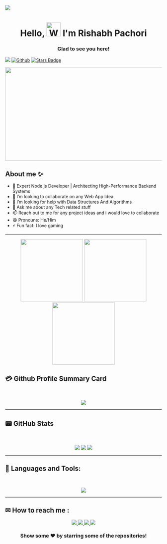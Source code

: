 <img src="https://user-images.githubusercontent.com/74038190/242390524-0c7eb6ed-663b-4ce4-bfbd-18239a38ba1b.gif"/>

<h1 align="center"> Hello, <img src="https://media.giphy.com/media/hvRJCLFzcasrR4ia7z/giphy.gif"
         alt="Waving hand animated gif"
         height="45"
         width="45" /> I'm Rishabh Pachori</h1>
          <h3 align ="center">Glad to see you here!</h3>  

![](https://visitor-badge.laobi.icu/badge?page_id=RishabhPachori.RishabhPachori)
[![Github](https://img.shields.io/github/followers/RishabhPachori?label=Follow&style=social)](https://github.com/RishabhPachori)
<a href="https://github.com/RishabhPachori/stargazers"><img src="https://img.shields.io/github/stars/RishabhPachori" alt="Stars Badge"/></a>

<div align="center">
	
  <img src="https://user-images.githubusercontent.com/74038190/225813708-98b745f2-7d22-48cf-9150-083f1b00d6c9.gif" width="600" height="300"/>
</div>

## About me :sparkles:

- 🔭 Expert Node.js Developer | Architecting High-Performance Backend Systems
- 👯 I’m looking to collaborate on any Web App Idea
- 🤔 I’m looking for help with Data Structures And Algorithms
- 💬 Ask me about any Tech related stuff
- 📫 Reach out to me for any project ideas and i would love to collaborate
- 😄 Pronouns: He/Him
- ⚡ Fun fact: I love gaming
<hr>
<p align="center">
	<img src="https://user-images.githubusercontent.com/74038190/213866269-5d00981c-7c98-46d7-8a8e-16f462f15227.gif" width="200"/>
	<img src="https://user-images.githubusercontent.com/74038190/213866269-5d00981c-7c98-46d7-8a8e-16f462f15227.gif" width="200"/>
	<img src="https://user-images.githubusercontent.com/74038190/213866269-5d00981c-7c98-46d7-8a8e-16f462f15227.gif" width="200"/>
</p>

## 💳 Github Profile Summary Card
<br>
<p align="center">
  <img src="https://github-profile-summary-cards.vercel.app/api/cards/profile-details?username=RishabhPachori&layout=compact&show_icons=true&theme=vision_friendly_dark"/>
</p>
<hr>

## 📟 GitHub Stats
<br>
<p align="center">
	<img  src="https://github-readme-stats.vercel.app/api?username=RishabhPachori&layout=compact&show_icons=true&theme=vision-friendly-dark" /> 
	<img  src="https://github-readme-streak-stats.herokuapp.com/?user=RishabhPachori&layout=compact&show_icons=true&theme=vision-friendly-dark" /> 
 <img  src="https://github-readme-stats.vercel.app/api/top-langs/?username=RishabhPachori&layout=compact&show_icons=true&theme=vision-friendly-dark" />

</p>
<hr>

## 🧰 Languages and Tools:
<br>

<p align="center">
	<img src="https://skillicons.dev/icons?i=js,nodejs,mysql,mongodb,ts,vscode,react,python,postman,stackoverflow,html,css,git,github,docker,cloudflare" />
</p>
<hr>

## ✉ How to reach me :

<p align="center">
	<a href="https://github.com/RishabhPachori">
		<img src="https://img.shields.io/badge/GitHub-181717.svg?style=for-the-badge&logo=GitHub&logoColor=white" />
	</a>
	<a href="https://www.linkedin.com/in/rishabh-pachori-9b9b32165/">
		<img src="https://img.shields.io/badge/LinkedIn-0A66C2.svg?style=for-the-badge&logo=LinkedIn&logoColor=white" />
	</a>
<!-- 	<a href="https://twitter.com/">
		<img src="https://img.shields.io/badge/Twitter-1DA1F2.svg?style=for-the-badge&logo=Twitter&logoColor=white" />
	</a> -->
<!-- 	<a href="https://www.facebook.com/rishabhhpachauri">
		<img src="https://img.shields.io/badge/Facebook-1877F2.svg?style=for-the-badge&logo=Facebook&logoColor=white" />
	</a> -->
	<a href="https://www.instagram.com/rishabhhpachauri">
		<img src="https://img.shields.io/badge/Instagram-E4405F.svg?style=for-the-badge&logo=Instagram&logoColor=white" />
	</a>
	<a href="mailto:rishabhpachori04@gmail.com">
		<img src="https://img.shields.io/badge/Gmail-EA4335.svg?style=for-the-badge&logo=Gmail&logoColor=white" />
	</a>
</p>

<div align="center">
	
### Show some ❤️ by starring some of the repositories!

</div>
